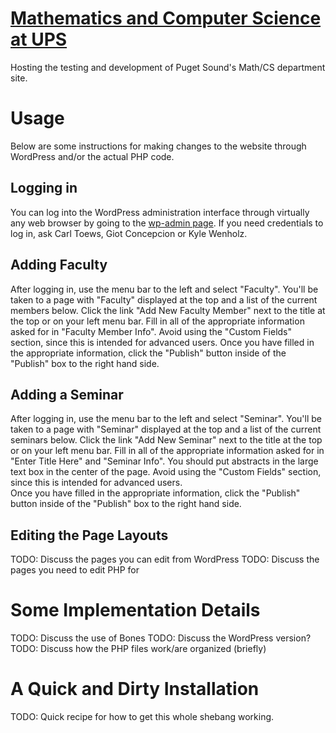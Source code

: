 [Mathematics and Computer Science at UPS](mathcs.pugetsound.edu)
================================================================

Hosting the testing and development of Puget Sound's Math/CS department site.

# Usage
Below are some instructions for making changes to the website through WordPress
and/or the actual PHP code.

## Logging in
You can log into the WordPress administration interface through virtually any
web browser by going to the 
[wp-admin page](http://www.mathcs.pugetsound.edu/wp-admin).  If you need 
credentials to log in, ask Carl Toews, Giot Concepcion or Kyle Wenholz.

## Adding Faculty
After logging in, use the menu bar to the left and select "Faculty".  You'll
be taken to a page with "Faculty" displayed at the top and a list of the 
current members below.  Click the link "Add New Faculty Member" next to the 
title at the top or on your left menu bar.  Fill in all of the appropriate
information asked for in "Faculty Member Info".  Avoid using the "Custom 
Fields" section, since this is intended for advanced users.  Once you have
filled in the appropriate information, click the "Publish" button inside of
the "Publish" box to the right hand side.

## Adding a Seminar
After logging in, use the menu bar to the left and select "Seminar".  You'll
be taken to a page with "Seminar" displayed at the top and a list of the 
current seminars below.  Click the link "Add New Seminar" next to the 
title at the top or on your left menu bar.  Fill in all of the appropriate
information asked for in "Enter Title Here" and "Seminar Info".  You should 
put abstracts in the large text box in the center of the page. Avoid using 
the "Custom Fields" section, since this is intended for advanced users.  
Once you have filled in the appropriate information, click the "Publish" 
button inside of the "Publish" box to the right hand side.

## Editing the Page Layouts
TODO: Discuss the pages you can edit from WordPress
TODO: Discuss the pages you need to edit PHP for

# Some Implementation Details
TODO: Discuss the use of Bones
TODO: Discuss the WordPress version?
TODO: Discuss how the PHP files work/are organized (briefly)

# A Quick and Dirty Installation
TODO: Quick recipe for how to get this whole shebang working.
